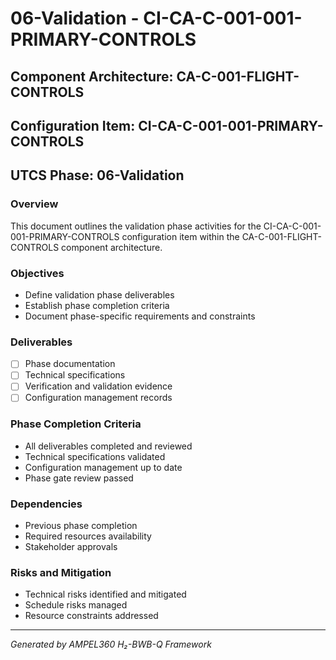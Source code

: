 # 06-Validation - CI-CA-C-001-001-PRIMARY-CONTROLS

## Component Architecture: CA-C-001-FLIGHT-CONTROLS
## Configuration Item: CI-CA-C-001-001-PRIMARY-CONTROLS
## UTCS Phase: 06-Validation

### Overview
This document outlines the validation phase activities for the CI-CA-C-001-001-PRIMARY-CONTROLS configuration item within the CA-C-001-FLIGHT-CONTROLS component architecture.

### Objectives
- Define validation phase deliverables
- Establish phase completion criteria
- Document phase-specific requirements and constraints

### Deliverables
- [ ] Phase documentation
- [ ] Technical specifications
- [ ] Verification and validation evidence
- [ ] Configuration management records

### Phase Completion Criteria
- All deliverables completed and reviewed
- Technical specifications validated
- Configuration management up to date
- Phase gate review passed

### Dependencies
- Previous phase completion
- Required resources availability
- Stakeholder approvals

### Risks and Mitigation
- Technical risks identified and mitigated
- Schedule risks managed
- Resource constraints addressed

---
*Generated by AMPEL360 H₂-BWB-Q Framework*
